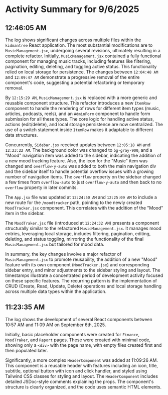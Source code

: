 # Activity Summary for 9/6/2025

## 12:46:05 AM
The log shows significant changes across multiple files within the `kidmantree` React application.  The most substantial modifications are to `MusicManagement.jsx`, undergoing several revisions, ultimately resulting in a complete refactor. Initially, `MusicManagement.jsx` contained a fully functional component for managing music tracks, including features like filtering, pagination, editing, deleting, and toggling active status.  This functionality relied on local storage for persistence.  The changes between `12:04:48 AM` and `12:09:47 AM` demonstrate a progressive removal of the entire component's code, suggesting a potential refactoring or temporary removal.

By `12:15:29 AM`, `MusicManagement.jsx` is replaced with a more generic and reusable component structure.  This refactor introduces a new `ItemRow` component to handle the rendering of rows for different item types (music, articles, podcasts, reels), and an `AdminForm` component to handle form submission for all these types.  The core logic for handling active status, actions (edit/delete), and local storage persistence are now centralized. The use of a switch statement inside `ItemRow` makes it adaptable to different data structures.

Concurrently, `Sidebar.jsx` received updates between `12:05:18 AM` and `12:23:22 AM`.  The background color was changed to `bg-gray-900`, and a "Mood" navigation item was added to the sidebar, indicating the addition of a new mood tracking feature.  Also,  the icon for the "Music" item was changed and  `overflow-y-auto` was added to both the main navigation div and the sidebar itself to handle potential overflow issues with a growing number of navigation items. The `overflow` property on the sidebar changed a few times from `overflow-auto` to just `overflow-y-auto` and then back to no `overflow` property in later commits.


The `App.jsx` file was updated at `12:24:50 AM` and `12:25:09 AM` to include a new route for the `/moodtracker` path, pointing to the newly created `MoodTracker.jsx` component.  This correlates with the addition of the "Mood" item in the sidebar.


The `MoodTraker.jsx` file (introduced at `12:24:32 AM`) presents a component structurally similar to the refactored `MusicManagement.jsx`. It manages mood entries, leveraging local storage, includes filtering, pagination, editing, deleting, and status toggling, mirroring the functionality of the final `MusicManagement.jsx` but tailored for mood data.

In summary, the key changes involve a major refactor of `MusicManagement.jsx` to promote reusability, the addition of a new "Mood" feature with its own component (`MoodTracker.jsx`) and corresponding sidebar entry,  and minor adjustments to the sidebar styling and layout.  The timestamps illustrate a concentrated period of development activity focused on these specific features.  The recurring pattern is the implementation of CRUD (Create, Read, Update, Delete) operations and local storage handling across multiple data types within the application.


## 11:23:35 AM
The log shows the development of several React components between 10:57 AM and 11:09 AM on September 6th, 2025.

Initially, basic placeholder components were created for  `Finance`, `MoodTraker`, and `Report` pages.  These were created with minimal code, showing only a `<div>` with the page name,  with empty files created first and then populated later.

Significantly, a more complex `HeaderComponent` was added at 11:09:26 AM. This component is a reusable header with features including an icon, title, subtitle, optional button with icon and click handler, and styled using Tailwind CSS classes for styling and layout.  The `HeaderComponent` includes detailed JSDoc-style comments explaining the props.  The component's structure is clearly organized, and the code uses semantic HTML elements.
